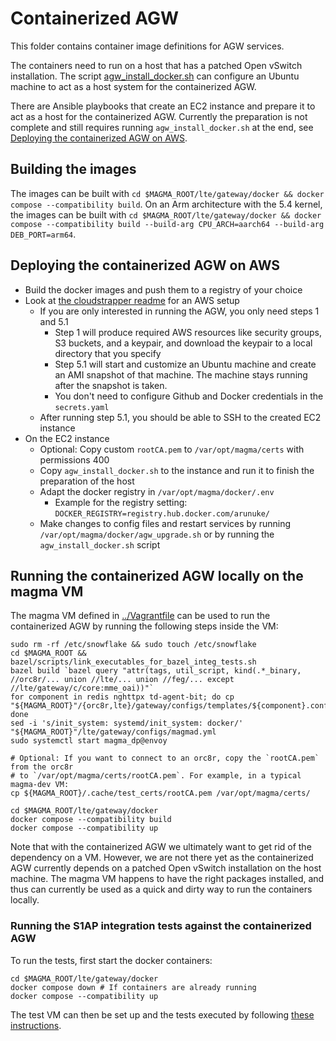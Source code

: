 # Containerized AGW

This folder contains container image definitions for AGW services.

The containers need to run on a host that has a patched Open vSwitch installation.
The script [agw_install_docker.sh](../deploy/agw_install_docker.sh) can configure an Ubuntu machine to act as a
host system for the containerized AGW.

There are Ansible playbooks that create an EC2 instance and prepare it to act as
a host for the containerized AGW. Currently the preparation is not complete and
still requires running `agw_install_docker.sh` at the end, see [Deploying the
containerized AGW on AWS](#deploying-the-containerized-agw-on-aws).

## Building the images

The images can be built with `cd $MAGMA_ROOT/lte/gateway/docker && docker compose --compatibility build`.
On an Arm architecture with the 5.4 kernel, the images can be built with `cd $MAGMA_ROOT/lte/gateway/docker && docker compose --compatibility build --build-arg CPU_ARCH=aarch64 --build-arg DEB_PORT=arm64`.

## Deploying the containerized AGW on AWS

- Build the docker images and push them to a registry of your choice
- Look at [the cloudstrapper readme](../../../experimental/cloudstrapper/README.md) for an AWS setup
    - If you are only interested in running the AGW, you only need steps 1 and 5.1
        - Step 1 will produce required AWS resources like security groups, S3 buckets, and a keypair, and download the keypair to a local directory that you specify
        - Step 5.1 will start and customize an Ubuntu machine and create an AMI snapshot of that machine. The machine stays running after the snapshot is taken.
        - You don't need to configure Github and Docker credentials in the `secrets.yaml`
    - After running step 5.1, you should be able to SSH to the created EC2 instance
- On the EC2 instance
    - Optional: Copy custom `rootCA.pem` to  `/var/opt/magma/certs` with permissions 400
    - Copy `agw_install_docker.sh` to the instance and run it to finish the preparation of the host
    - Adapt the docker registry in `/var/opt/magma/docker/.env`
        - Example for the registry setting: `DOCKER_REGISTRY=registry.hub.docker.com/arunuke/`
    - Make changes to config files and restart services by running `/var/opt/magma/docker/agw_upgrade.sh` or by running the `agw_install_docker.sh` script

## Running the containerized AGW locally on the magma VM

The magma VM defined in [../Vagrantfile](../Vagrantfile) can be used to run the
containerized AGW by running the following steps inside the VM:

```
sudo rm -rf /etc/snowflake && sudo touch /etc/snowflake
cd $MAGMA_ROOT && bazel/scripts/link_executables_for_bazel_integ_tests.sh
bazel build `bazel query "attr(tags, util_script, kind(.*_binary, //orc8r/... union //lte/... union //feg/... except //lte/gateway/c/core:mme_oai))"`
for component in redis nghttpx td-agent-bit; do cp "${MAGMA_ROOT}"/{orc8r,lte}/gateway/configs/templates/${component}.conf.template; done
sed -i 's/init_system: systemd/init_system: docker/' "${MAGMA_ROOT}"/lte/gateway/configs/magmad.yml
sudo systemctl start magma_dp@envoy

# Optional: If you want to connect to an orc8r, copy the `rootCA.pem` from the orc8r
# to `/var/opt/magma/certs/rootCA.pem`. For example, in a typical magma-dev VM:
cp ${MAGMA_ROOT}/.cache/test_certs/rootCA.pem /var/opt/magma/certs/

cd $MAGMA_ROOT/lte/gateway/docker
docker compose --compatibility build
docker compose --compatibility up
```

Note that with the containerized AGW we ultimately want to get rid of the dependency
on a VM. However, we are not there yet as the containerized AGW currently depends
on a patched Open vSwitch installation on the host machine. The magma VM happens
to have the right packages installed, and thus can currently be used as a quick
and dirty way to run the containers locally.

### Running the S1AP integration tests against the containerized AGW

To run the tests, first start the docker containers:

```
cd $MAGMA_ROOT/lte/gateway/docker
docker compose down # If containers are already running
docker compose --compatibility up
```

The test VM can then be set up and the tests executed by following
[these instructions](https://magma.github.io/magma/docs/next/lte/s1ap_tests#test-vm-setup).
